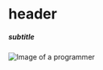 # header
##### subtitle

![Image of a programmer](https://www.sos.com.br/galeria/noticia/20191031092836796.jpg)